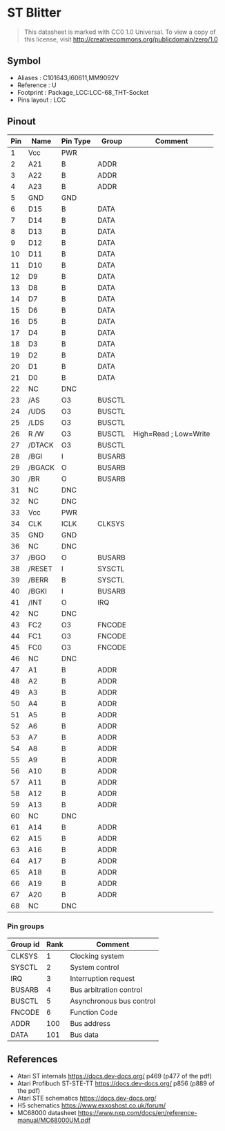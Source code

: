 # ST Blitter

> This datasheet is marked with CC0 1.0
> Universal. To view a copy of this license, visit
> http://creativecommons.org/publicdomain/zero/1.0

## Symbol

* Aliases : C101643,I60611,MM9092V
* Reference : U
* Footprint : Package_LCC:LCC-68_THT-Socket
* Pins layout : LCC

## Pinout

|Pin|Name|Pin Type|Group|Comment|
|---|---|---|---|---|
|1|Vcc|PWR|||
|2|A21|B|ADDR||
|3|A22|B|ADDR||
|4|A23|B|ADDR||
|5|GND|GND|||
|6|D15|B|DATA||
|7|D14|B|DATA||
|8|D13|B|DATA||
|9|D12|B|DATA||
|10|D11|B|DATA||
|11|D10|B|DATA||
|12|D9|B|DATA||
|13|D8|B|DATA||
|14|D7|B|DATA||
|15|D6|B|DATA||
|16|D5|B|DATA||
|17|D4|B|DATA||
|18|D3|B|DATA||
|19|D2|B|DATA||
|20|D1|B|DATA||
|21|D0|B|DATA||
|22|NC|DNC|||
|23|/AS|O3|BUSCTL||
|24|/UDS|O3|BUSCTL||
|25|/LDS|O3|BUSCTL||
|26|R /W|O3|BUSCTL|High=Read ; Low=Write|
|27|/DTACK|O3|BUSCTL||
|28|/BGI|I|BUSARB||
|29|/BGACK|O|BUSARB||
|30|/BR|O|BUSARB||
|31|NC|DNC|||
|32|NC|DNC|||
|33|Vcc|PWR|||
|34|CLK|ICLK|CLKSYS||
|35|GND|GND|||
|36|NC|DNC|||
|37|/BGO|O|BUSARB||
|38|/RESET|I|SYSCTL||
|39|/BERR|B|SYSCTL||
|40|/BGKI|I|BUSARB||
|41|/INT|O|IRQ||
|42|NC|DNC|||
|43|FC2|O3|FNCODE||
|44|FC1|O3|FNCODE||
|45|FC0|O3|FNCODE||
|46|NC|DNC|||
|47|A1|B|ADDR||
|48|A2|B|ADDR||
|49|A3|B|ADDR||
|50|A4|B|ADDR||
|51|A5|B|ADDR||
|52|A6|B|ADDR||
|53|A7|B|ADDR||
|54|A8|B|ADDR||
|55|A9|B|ADDR||
|56|A10|B|ADDR||
|57|A11|B|ADDR||
|58|A12|B|ADDR||
|59|A13|B|ADDR||
|60|NC|DNC|||
|61|A14|B|ADDR||
|62|A15|B|ADDR||
|63|A16|B|ADDR||
|64|A17|B|ADDR||
|65|A18|B|ADDR||
|66|A19|B|ADDR||
|67|A20|B|ADDR||
|68|NC|DNC|||


### Pin groups

|Group id|Rank|Comment|
|---|---|---|
|CLKSYS|1|Clocking system|
|SYSCTL|2|System control|
|IRQ|3|Interruption request|
|BUSARB|4|Bus arbitration control|
|BUSCTL|5|Asynchronous bus control|
|FNCODE|6|Function Code|
|ADDR|100|Bus address|
|DATA|101|Bus data|


## References

* Atari ST internals	https://docs.dev-docs.org/	p469	(p477 of the pdf)
* Atari Profibuch ST-STE-TT	https://docs.dev-docs.org/	p856	(p889 of the pdf)
* Atari STE schematics	https://docs.dev-docs.org/		
* H5 schematics	https://www.exxoshost.co.uk/forum/		
* MC68000 datasheet	https://www.nxp.com/docs/en/reference-manual/MC68000UM.pdf

